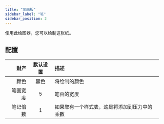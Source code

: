 ```yaml
---
title: "笔画板"
sidebar_label: "笔"
sidebar_position: 2
---
```


使用此绘图器，您可以绘制这张纸。

## 配置

|   财产 | 默认设置 | 描述                     |
| ----:|:----:|:---------------------- |
|   颜色 |  黑色  | 将绘制的颜色                 |
| 笔画宽度 |  5   | 笔画的宽度                  |
| 笔记倍数 |  1   | 如果您有一个样式表，这是将添加到压力中的乘数 |
